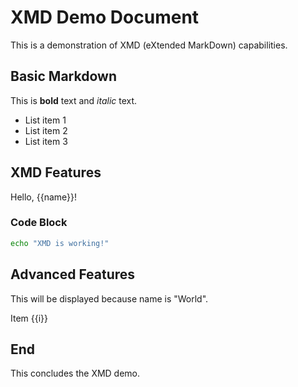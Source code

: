 # XMD Demo Document

This is a demonstration of XMD (eXtended MarkDown) capabilities.

## Basic Markdown

This is **bold** text and *italic* text.

- List item 1
- List item 2
- List item 3

## XMD Features

<!-- xmd:set name="World" -->
Hello, {{name}}!

### Code Block

```bash
echo "XMD is working!"
```

## Advanced Features

<!-- xmd:if name == "World" -->
This will be displayed because name is "World".
<!-- xmd:endif -->

<!-- xmd:for i in [1, 2, 3] -->
Item {{i}}
<!-- xmd:endfor -->

## End

This concludes the XMD demo.